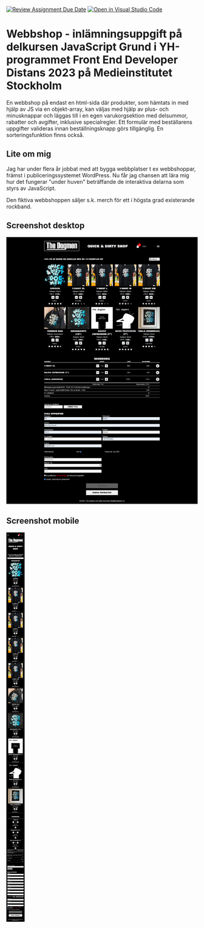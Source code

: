 [![Review Assignment Due Date](https://classroom.github.com/assets/deadline-readme-button-24ddc0f5d75046c5622901739e7c5dd533143b0c8e959d652212380cedb1ea36.svg)](https://classroom.github.com/a/lVSydX1g)
[![Open in Visual Studio Code](https://classroom.github.com/assets/open-in-vscode-718a45dd9cf7e7f842a935f5ebbe5719a5e09af4491e668f4dbf3b35d5cca122.svg)](https://classroom.github.com/online_ide?assignment_repo_id=12966477&assignment_repo_type=AssignmentRepo)

# Webbshop - inlämningsuppgift på delkursen JavaScript Grund i YH-programmet Front End Developer Distans 2023 på Medieinstitutet Stockholm

En webbshop på endast en html-sida där produkter, som hämtats in med hjälp av JS via en objekt-array, kan väljas med hjälp av plus- och minusknappar och läggas till i en egen varukorgsektion med delsummor, rabatter och avgifter, inklusive specialregler. Ett formulär med beställarens uppgifter valideras innan beställningsknapp görs tillgänglig. En sorteringsfunktion finns också.

## Lite om mig

Jag har under flera år jobbat med att bygga webbplatser t ex webbshoppar, främst i publiceringssystemet WordPress. Nu får jag chansen att lära mig hur det fungerar "under huven" beträffande de interaktiva delarna som styrs av JavaScript.

Den fiktiva webbshoppen säljer s.k. merch för ett i högsta grad existerande rockband.



## Screenshot desktop

![](screenshots/fed23d-js-grundkurs-webshop-PerRosen63-desktop.jpg)

## Screenshot mobile

![](screenshots/fed23d-js-grundkurs-webshop-PerRosen63_iPhoneSE.jpg)

